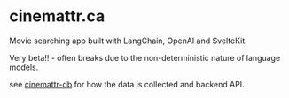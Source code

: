 # cinemattr.ca
Movie searching app built with LangChain, OpenAI and SvelteKit.

Very beta!! - often breaks due to the non-deterministic nature of language models.

see [cinemattr-db](https://github.com/carteakey/cinemattr-db) for how the data is collected and backend API.

